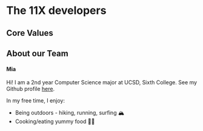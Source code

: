 # The 11X developers

## Core Values

## About our Team

#### Mia

Hi! I am a 2nd year Computer Science major at UCSD, Sixth College. See my Github profile [here](https://github.com/miachen67).

In my free time, I enjoy:
* Being outdoors - hiking, running, surfing 🏔️
* Cooking/eating yummy food 🥘🍱
